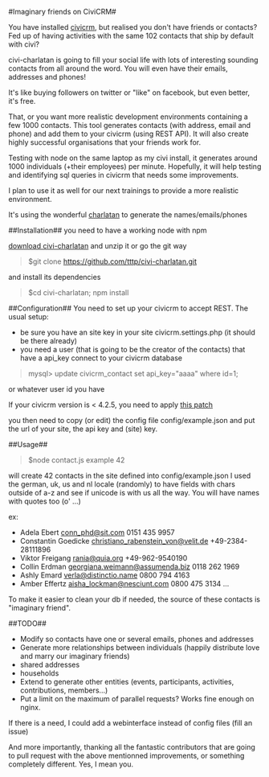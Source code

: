 #Imaginary friends on CiviCRM#


You have installed [civicrm](http://www.civicrm.org), but realised you don't have friends or contacts? Fed up of having activities with the same 102 contacts that ship by default with civi?

civi-charlatan is going to fill your social life with lots of interesting sounding contacts from all around the word. You will even have their emails, addresses and phones!

It's like buying followers on twitter or "like" on facebook, but even better, it's free.
 
That, or you want more realistic development environments containing a few 1000 contacts. This tool generates contacts (with address, email and phone) and add them to your civicrm (using REST API). It will also create highly successful organisations that your friends work for. 

Testing with node on the same laptop as my civi install, it generates around 1000 individuals (+their employees) per minute. Hopefully, it will help testing and identifying sql queries in civicrm that needs some improvements.

I plan to use it as well for our next trainings to provide a more realistic environment.

It's using the wonderful [charlatan](https://npmjs.org/package/charlatan) to generate the names/emails/phones

##Installation##
you need to have a working node with npm

[download civi-charlatan](https://github.com/tttp/civi-charlatan/zipball/master) and unzip it or go the git way
> $git clone https://github.com/tttp/civi-charlatan.git

and install its dependencies 
> $cd civi-charlatan; npm install

##Configuration##
You need to set up your civicrm to accept REST. The usual setup:
- be sure you have an site key in your site civicrm.settings.php (it should be there already)
- you need a user (that is going to be the creator of the contacts) that have a api_key
connect to your civicrm database
> mysql> update civicrm_contact set api_key="aaaa" where id=1;

or whatever user id you have

If your civicrm version is < 4.2.5,  you need to apply [this patch](http://issues.civicrm.org/jira/browse/CRM-11169)

you then need to copy (or edit) the config file config/example.json
and put the url of your site, the api key and (site) key.

##Usage##

> $node contact.js example 42

will create 42 contacts in the site defined into config/example.json
I used the german, uk, us and nl locale (randomly) to have fields with chars outside of a-z and see if unicode is with us all the way. You will have names with quotes too (o' ...)

ex:
- Adela Ebert conn_phd@sit.com  0151 435 9957
- Constantin Goedicke christiano_rabenstein_von@velit.de  +49-2384-28111896
- Viktor Freigang rania@quia.org  +49-962-9540190
- Collin Erdman georgiana.weimann@assumenda.biz 0118 262 1969
- Ashly Emard verla@distinctio.name 0800 794 4163
- Amber Effertz aisha_lockman@nesciunt.com  0800 475 3134
...


To make it easier to clean your db if needed, the source of these contacts is "imaginary friend". 

##TODO##

- Modify so contacts have one or several emails, phones and addresses
- Generate more relationships between individuals (happily distribute love and marry our imaginary friends)
- shared addresses
- households
- Extend to generate other entities (events, participants, activities, contributions, members...)
- Put a limit on the maximum of parallel requests? Works fine enough on nginx.

If there is a need, I could add a webinterface instead of config files (fill an issue)

And more importantly, thanking all the fantastic contributors that are going to pull request with the above mentionned improvements, or something completely different. Yes, I mean you.
